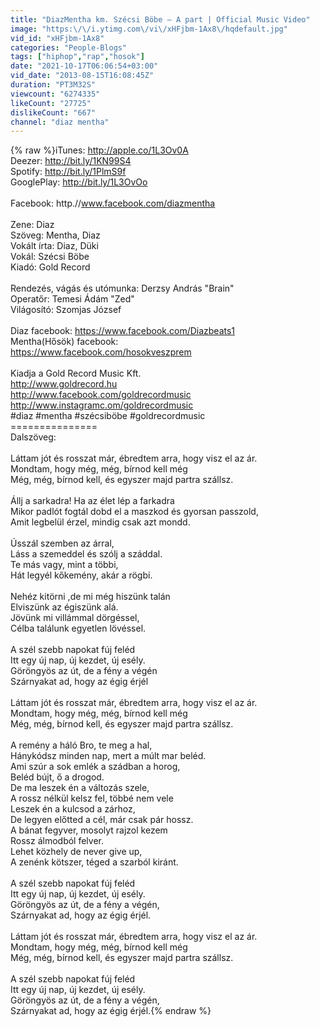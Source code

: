 ```yaml
---
title: "DiazMentha km. Szécsi Böbe – A part | Official Music Video"
image: "https:\/\/i.ytimg.com\/vi\/xHFjbm-1Ax8\/hqdefault.jpg"
vid_id: "xHFjbm-1Ax8"
categories: "People-Blogs"
tags: ["hiphop","rap","hosok"]
date: "2021-10-17T06:06:54+03:00"
vid_date: "2013-08-15T16:08:45Z"
duration: "PT3M32S"
viewcount: "6274335"
likeCount: "27725"
dislikeCount: "667"
channel: "diaz mentha"
---
```

{% raw %}iTunes: <a rel="nofollow" target="blank" href="http://apple.co/1L3Ov0A">http://apple.co/1L3Ov0A</a><br />Deezer: <a rel="nofollow" target="blank" href="http://bit.ly/1KN99S4">http://bit.ly/1KN99S4</a><br />Spotify: <a rel="nofollow" target="blank" href="http://bit.ly/1PlmS9f">http://bit.ly/1PlmS9f</a><br />GooglePlay: <a rel="nofollow" target="blank" href="http://bit.ly/1L3OvOo">http://bit.ly/1L3OvOo</a><br /><br />Facebook: http.//www.facebook.com/diazmentha<br /><br />Zene: Diaz<br />Szöveg: Mentha, Diaz<br />Vokált írta: Diaz, Düki<br />Vokál: Szécsi Böbe<br />Kiadó: Gold Record <br /><br />Rendezés, vágás és utómunka: Derzsy András &quot;Brain&quot;<br />Operatőr: Temesi Ádám &quot;Zed&quot;<br />Világosító: Szomjas József<br /><br />Diaz facebook: <a rel="nofollow" target="blank" href="https://www.facebook.com/Diazbeats1">https://www.facebook.com/Diazbeats1</a><br />Mentha(Hősök) facebook:<br /><a rel="nofollow" target="blank" href="https://www.facebook.com/hosokveszprem">https://www.facebook.com/hosokveszprem</a><br /><br />Kiadja a Gold Record Music Kft.<br /><a rel="nofollow" target="blank" href="http://www.goldrecord.hu">http://www.goldrecord.hu</a><br /><a rel="nofollow" target="blank" href="http://www.facebook.com/goldrecordmusic">http://www.facebook.com/goldrecordmusic</a><br /><a rel="nofollow" target="blank" href="http://www.instagramc.om/goldrecordmusic">http://www.instagramc.om/goldrecordmusic</a><br />#diaz #mentha #szécsiböbe #goldrecordmusic<br />===============<br />Dalszöveg:<br /><br />Láttam jót és rosszat már, ébredtem arra, hogy visz el az ár.<br />Mondtam, hogy még, még, bírnod kell még<br />Még, még, bírnod kell, és egyszer majd partra szállsz.<br /><br />Állj a sarkadra! Ha az élet lép a farkadra<br />Mikor padlót fogtál dobd el a maszkod és gyorsan passzold,<br />Amit legbelül érzel, mindig csak azt mondd.<br /><br />Ússzál szemben az árral,<br />Láss a szemeddel és szólj a száddal.<br />Te más vagy, mint a többi,<br />Hát legyél kőkemény, akár a rögbi.<br /><br />Nehéz kitörni ,de mi még hiszünk talán<br />Elviszünk az égiszünk alá.<br />Jövünk mi villámmal dörgéssel,<br />Célba találunk egyetlen lövéssel.<br /><br />A szél szebb napokat fúj feléd<br />Itt egy új nap, új kezdet, új esély.<br />Göröngyös az út, de a fény a végén<br />Szárnyakat ad, hogy az égig érjél<br /><br />Láttam jót és rosszat már, ébredtem arra, hogy visz el az ár.<br />Mondtam, hogy még, még, bírnod kell még<br />Még, még, bírnod kell, és egyszer majd partra szállsz.<br /><br />A remény a háló Bro, te meg a hal,<br />Hánykódsz minden nap, mert a múlt mar beléd.<br />Ami szúr a sok emlék a szádban a horog,<br />Beléd bújt, ő a drogod.<br />De ma leszek én a változás szele,<br />A rossz nélkül kelsz fel, többé nem vele<br />Leszek én a kulcsod a zárhoz,<br />De legyen előtted a cél, már csak pár hossz.<br />A bánat fegyver, mosolyt rajzol kezem<br />Rossz álmodból felver.<br />Lehet közhely de never give up,<br />A zenénk kötszer, téged a szarból kiránt.<br /><br />A szél szebb napokat fúj feléd<br />Itt egy új nap, új kezdet, új esély.<br />Göröngyös az út, de a fény a végén,<br />Szárnyakat ad, hogy az égig érjél.<br /><br />Láttam jót és rosszat már, ébredtem arra, hogy visz el az ár.<br />Mondtam, hogy még, még, bírnod kell még<br />Még, még, bírnod kell, és egyszer majd partra szállsz.<br /><br />A szél szebb napokat fúj feléd<br />Itt egy új nap, új kezdet, új esély.<br />Göröngyös az út, de a fény a végén,<br />Szárnyakat ad, hogy az égig érjél.{% endraw %}
